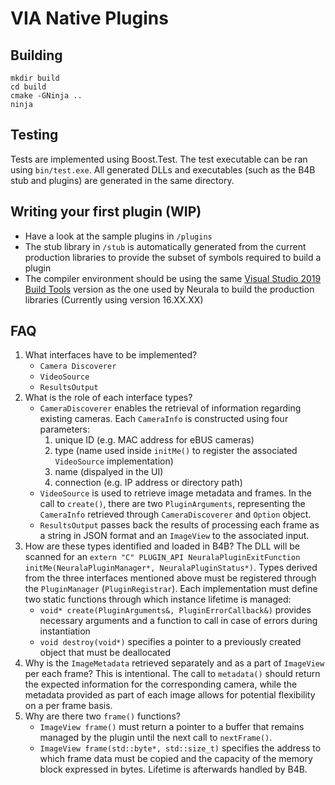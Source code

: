 # VIA Native Plugins

## Building
```
mkdir build
cd build
cmake -GNinja ..
ninja
```

## Testing
Tests are implemented using Boost.Test. The test executable can be ran using `bin/test.exe`.
All generated DLLs and executables (such as the B4B stub and plugins) are generated in the same directory.

## Writing your first plugin (WIP)
- Have a look at the sample plugins in `/plugins`
- The stub library in `/stub` is automatically generated from the current production libraries to provide the subset of symbols required to build a plugin
- The compiler environment should be using the same [Visual Studio 2019 Build Tools](https://docs.microsoft.com/en-us/visualstudio/releases/2019/release-notes) version as the one used by Neurala to build the production libraries (Currently using version 16.XX.XX)

## FAQ
1. What interfaces have to be implemented?
	* `Camera Discoverer`
	* `VideoSource`
	* `ResultsOutput`
2. What is the role of each interface types?
	* `CameraDiscoverer` enables the retrieval of information regarding existing cameras. Each `CameraInfo` is constructed using four parameters:
		1. unique ID (e.g. MAC address for eBUS cameras)
		2. type (name used inside `initMe()` to register the associated `VideoSource` implementation)
		3. name (dispalyed in the UI)
		4. connection (e.g. IP address or directory path)
	* `VideoSource` is used to retrieve image metadata and frames. In the call to `create()`, there are two `PluginArguments`, representing the `CameraInfo` retrieved through `CameraDiscoverer` and `Option` object.
	* `ResultsOutput` passes back the results of processing each frame as a string in JSON format and an `ImageView` to the associated input.
3. How are these types identified and loaded in B4B?
	The DLL will be scanned for an `extern "C" PLUGIN_API NeuralaPluginExitFunction initMe(NeuralaPluginManager*, NeuralaPluginStatus*)`. Types derived from the three interfaces mentioned above must be registered through the `PluginManager` (`PluginRegistrar`).
	Each implementation must define two static functions through which instance lifetime is managed:
	* `void* create(PluginArguments&, PluginErrorCallback&)` provides necessary arguments and a function to call in case of errors during instantiation
	* `void destroy(void*)` specifies a pointer to a previously created object that must be deallocated
4. Why is the `ImageMetadata` retrieved separately and as a part of `ImageView` per each frame?
	This is intentional. The call to `metadata()` should return the expected information for the corresponding camera, while the metadata provided as part of each image allows for potential flexibility on a per frame basis.
5. Why are there two `frame()` functions?
	* `ImageView frame()` must return a pointer to a buffer that remains managed by the plugin until the next call to `nextFrame()`.
	* `ImageView frame(std::byte*, std::size_t)` specifies the address to which frame data must be copied and the capacity of the memory block expressed in bytes. Lifetime is afterwards handled by B4B.
